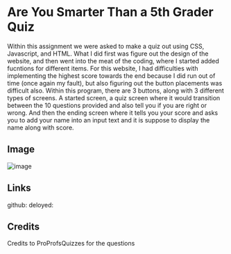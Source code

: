 # Are You Smarter Than a 5th Grader Quiz

Within this assignment we were asked to make a quiz out using CSS, Javascript, and HTML. What I did first was figure out the design of the website, and then went into the meat of the coding, where I started added fucntions for different items. 
For this website, I had difficulties with implementing the highest score towards the end because I did run out of time (once again my fault), but also figuring out the button placements was difficult also. Within this program, there are 3 buttons,
along with 3 different types of screens. A started screen, a quiz screen where it would transition between the 10 questions provided and also tell you if you are right or wrong. And then the ending screen where it tells you your score and asks you to 
add your name into an input text and it is suppose to display the name along with score. 

## Image 

![image](https://github.com/hyunghung/are-you-smarter-than-a-5th-grader/assets/97567582/3313a1fe-63c9-4624-9160-d73403843696)

## Links 
github:
deloyed: 

## Credits
Credits to ProProfsQuizzes for the questions 

